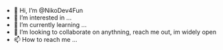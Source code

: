 - 👋 Hi, I’m @NikoDev4Fun
- 👀 I’m interested in ...
- 🌱 I’m currently learning ...
- 💞️ I’m looking to collaborate on anythning, reach me out, im widely open
- 📫 How to reach me ...

<!---
NikoDev4Fun/NikoDev4Fun is a ✨ special ✨ repository because its `README.md` (this file) appears on your GitHub profile.
You can click the Preview link to take a look at your changes.
--->
